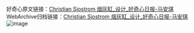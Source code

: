 好奇心原文链接：[Christian Sjostrom 烟灰缸_设计_好奇心日报-马安琪 ](https://www.qdaily.com/articles/10440.html)
WebArchive归档链接：[Christian Sjostrom 烟灰缸_设计_好奇心日报-马安琪 ](http://web.archive.org/web/20190623160352/https://www.qdaily.com/articles/10440.html)
![image](http://ww3.sinaimg.cn/large/007d5XDply1g3w21ijok5j30u03ip7nx)